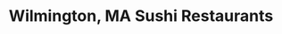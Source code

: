 ---
layout: city
title: Wilmington, MA Sushi Restaurants
permalink: /massachusetts/wilmington/
stateAbbr: MA
stateName: Massachusetts
cityName: Wilmington

---